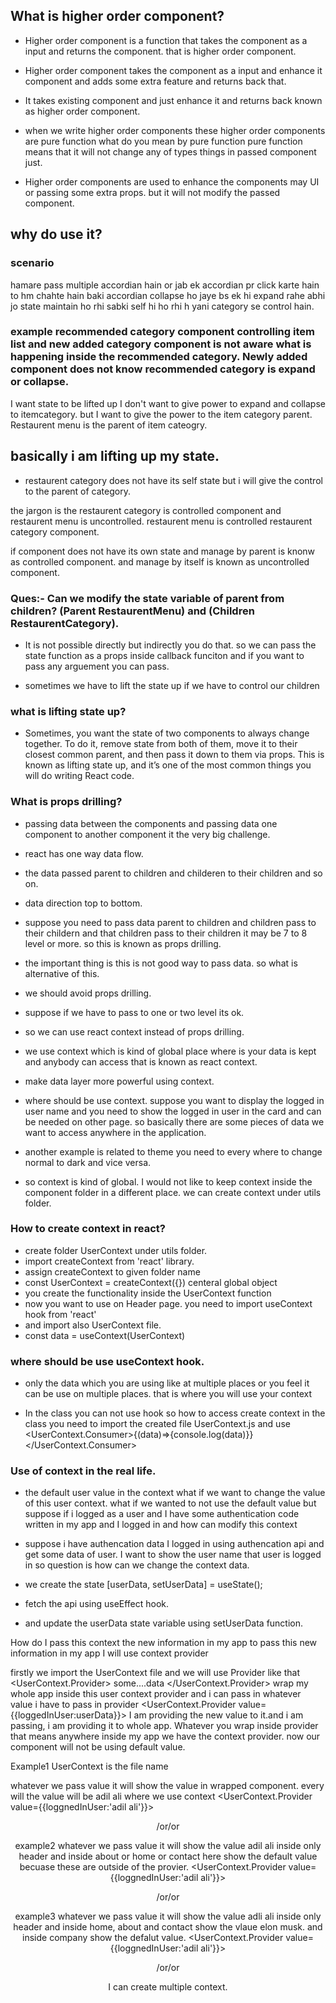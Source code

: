 ## What is higher order component?

- Higher order component is a function that takes the component as a input and returns the component. that is higher order component.

- Higher order component takes the component as a input and enhance it component and adds some extra feature and returns back that.

- It takes existing component and just enhance it and returns back known as higher order component.

- when we write higher order components these higher order components are pure function what do you mean by pure function pure function means that it will not change any of types things in passed component just.

- Higher order components are used to enhance the components may UI or passing some extra props. but it will not modify the passed component.

## why do use it?

### scenario

hamare pass multiple accordian hain or jab ek accordian pr click karte hain to hm chahte hain baki accordian collapse ho jaye bs ek hi expand rahe abhi jo state maintain ho rhi sabki self hi ho rhi h yani category se control hain.

### example recommended category component controlling item list and new added category component is not aware what is happening inside the recommended category. Newly added component does not know recommended category is expand or collapse.

I want state to be lifted up I don't want to give power to expand and collapse to itemcategory. but I want to give the power to the item category parent. Restaurent menu is the parent of item cateogry.

## basically i am lifting up my state.

- restaurent category does not have its self state but i will give the control to the parent of category.

the jargon is the restaurent category is controlled component and restaurent menu is uncontrolled. restaurent menu is controlled restaurent category component.

if component does not have its own state and manage by parent is knonw as controlled component. and manage by itself is known as uncontrolled component.

### Ques:- Can we modify the state variable of parent from children? (Parent RestaurentMenu) and (Children RestaurentCategory).

- It is not possible directly but indirectly you do that. so we can pass the state function as a props inside callback funciton and if you want to pass any arguement you can pass.

- sometimes we have to lift the state up if we have to control our children

### what is lifting state up?

- Sometimes, you want the state of two components to always change together. To do it, remove state from both of them, move it to their closest common parent, and then pass it down to them via props. This is known as lifting state up, and it’s one of the most common things you will do writing React code.

### What is props drilling?

- passing data between the components and passing data one component to another component it the very big challenge.
- react has one way data flow.
- the data passed parent to children and childeren to their children and so on.
- data direction top to bottom.

- suppose you need to pass data parent to children and children pass to their childern and that children pass to their children it may be 7 to 8 level or more. so this is known as props drilling.

- the important thing is this is not good way to pass data. so what is alternative of this.
- we should avoid props drilling.
- suppose if we have to pass to one or two level its ok.
- so we can use react context instead of props drilling.
- we use context which is kind of global place where is your data is kept and anybody can access that is known as react context.

- make data layer more powerful using context.
- where should be use context. suppose you want to display the logged in user name and you need to show the logged in user in the card and can be needed on other page. so basically there are some pieces of data we want to access anywhere in the application.

- another example is related to theme you need to every where to change normal to dark and vice versa.

- so context is kind of global. I would not like to keep context inside the component folder in a different place. we can create context under utils folder.

### How to create context in react?

- create folder UserContext under utils folder.
- import createContext from 'react' library.
- assign createContext to given folder name
- const UserContext = createContext({}) centeral global object
- you create the functionality inside the UserContext function
- now you want to use on Header page. you need to import useContext hook from 'react'
- and import also UserContext file.
- const data = useContext(UserContext)

### where should be use useContext hook.

- only the data which you are using like at multiple places or you feel it can be use on multiple places. that is where you will use your context

- In the class you can not use hook so how to access create context in the class you need to import the created file UserContext.js and use <UserContext.Consumer>{(data)=>{console.log(data)}}</UserContext.Consumer>

### Use of context in the real life.

- the default user value in the context what if we want to change the value of this user context. what if we wanted to not use the default value but suppose if i logged as a user and I have some authentication code written in my app and I logged in and how can modify this context

- suppose i have authencation data I logged in using authencation api and get some data of user. I want to show the user name that user is logged in so question is how can we change the context data.
- we create the state [userData, setUserData] = useState();
- fetch the api using useEffect hook.
- and update the userData state variable using setUserData function.

How do I pass this context the new information in my app to pass this new information in my app I will use context provider

firstly we import the UserContext file and we will use Provider like that <UserContext.Provider> some....data </UserContext.Provider> wrap my whole app inside this user context provider and i can pass in whatever value i have to pass in provider
<UserContext.Provider value={{loggedInUser:userData}}> I am providing the new value to it.and i am passing, i am providing it to whole app. Whatever you wrap inside provider that means anywhere inside my app we have the context provider. now our component will not be using default value.

Example1
UserContext is the file name

whatever we pass value it will show the value in wrapped component. every will the value will be adil ali where we use context
<UserContext.Provider value={{loggnedInUser:'adil ali'}}>

<Header>
<About>/or<Home/>/or<Contact/>
</UserContext.Provider>

example2
whatever we pass value it will show the value adil ali inside only header and inside about or home or contact here show the default value becuase these are outside of the provier.
<UserContext.Provider value={{loggnedInUser:'adil ali'}}>

<Header>
</UserContext.Provider>
<About>/or<Home/>/or<Contact/>

example3
whatever we pass value it will show the value adli ali inside only header and inside home, about and contact show the vlaue elon musk. and inside company show the defalut value.
<UserContext.Provider value={{loggnedInUser:'adil ali'}}>

<Header>
<UserContext.Provider value={{loggedInUser:'Elon Musk'}}>
<About>/or<Home/>/or<Contact/>
</UserContext.Provider>
</UserContext.Provider>
<Company/>

I can create multiple context.
